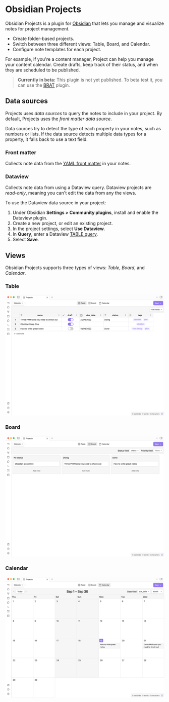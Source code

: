 # Obsidian Projects

Obsidian Projects is a plugin for [Obsidian](https://obsidian.md) that lets you manage and visualize notes for project management.

- Create folder-based projects.
- Switch between three different views: Table, Board, and Calendar.
- Configure note templates for each project.

For example, if you're a content manager, Project can help you manage your content calendar. Create drafts, keep track of their status, and when they are scheduled to be published.

> **Currently in beta:** This plugin is not yet published. To beta test it, you can use the [BRAT](https://github.com/TfTHacker/obsidian42-brat) plugin.

## Data sources

Projects uses _data sources_ to query the notes to include in your project. By default, Projects uses the _front matter data source_.

Data sources try to detect the type of each property in your notes, such as numbers or lists. If the data source detects multiple data types for a property, it falls back to use a text field.

### Front matter

Collects note data from the [YAML front matter](https://help.obsidian.md/Advanced+topics/YAML+front+matter) in your notes.

### Dataview

Collects note data from using a Dataview query. Dataview projects are _read-only_, meaning you can't edit the data from any the views.

To use the Dataview data source in your project:

1. Under Obsidian **Settings > Community plugins**, install and enable the Dataview plugin.
1. Create a new project, or edit an existing project.
1. In the project settings, select **Use Dataview**.
1. In **Query**, enter a Dataview [TABLE query](https://blacksmithgu.github.io/obsidian-dataview/query/queries/#table-queries).
1. Select **Save**.

## Views

Obsidian Projects supports three types of views: _Table_, _Board_, and _Calendar_.

### Table

![Table](assets/table.png)

### Board

![Board](assets/board.png)

### Calendar

![Calendar](assets/calendar.png)
